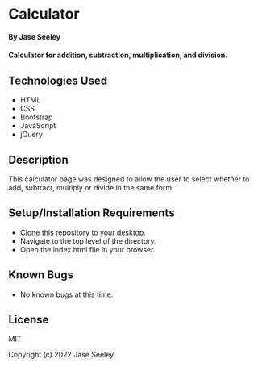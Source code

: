 # Calculator

#### By Jase Seeley

#### Calculator for addition, subtraction, multiplication, and division.

## Technologies Used

* HTML
* CSS
* Bootstrap
* JavaScript
* jQuery

## Description

This calculator page was designed to allow the user to select whether to add, subtract, multiply or divide in the same form. 

## Setup/Installation Requirements

* Clone this repository to your desktop.
* Navigate to the top level of the directory.
* Open the index.html file in your browser.

## Known Bugs

* No known bugs at this time.

## License

MIT

Copyright (c) 2022 Jase Seeley